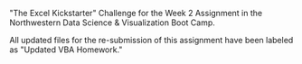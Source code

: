 "The Excel Kickstarter" Challenge for the Week 2 Assignment in the Northwestern Data Science & Visualization Boot Camp.

All updated files for the re-submission of this assignment have been labeled as "Updated VBA Homework."
